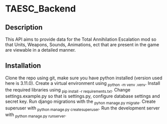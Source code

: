 # TAESC_Backend
## Description
This API aims to provide data for the Total Annihilation Escalation mod so that Units, Weapons, Sounds, Animations, ect that are present in the game are viewable in a detailed manner.
## Installation
Clone the repo using git, make sure you have python installed (version used here is 3.11.0).
Create a virtual environment using <sub>python -m venv .venv</sub>.
Install the required libraries using <sub>pip install -r requirements.txt</sub>.
Change settings.example.py so that is settings.py, configure database settings and secret key.
Run django migrations with the <sub>pyhon manage.py migrate</sub>.
Create superuser with <sub>python manage.py createsuperuser</sub>.
Run the development server with <sub>python manage.py runserver</sub>.
